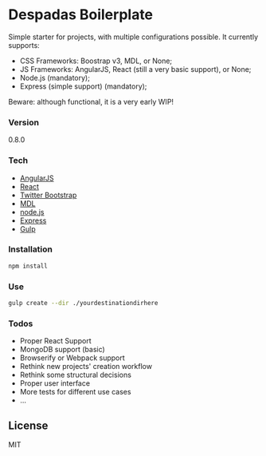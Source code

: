 # Despadas Boilerplate

Simple starter for projects, with multiple configurations possible. It currently supports:

  - CSS Frameworks: Boostrap v3, MDL, or None;
  - JS Frameworks:  AngularJS, React (still a very basic support), or None;
  - Node.js (mandatory);
  - Express (simple support) (mandatory);

Beware: although functional, it is a very early WIP!

### Version
0.8.0

### Tech

* [AngularJS]
* [React]
* [Twitter Bootstrap]
* [MDL]
* [node.js]
* [Express]
* [Gulp]

### Installation

```sh
npm install
```

### Use

```sh
gulp create --dir ./yourdestinationdirhere
```

### Todos

 - Proper React Support
 - MongoDB support (basic)
 - Browserify or Webpack support
 - Rethink new projects' creation workflow
 - Rethink some structural decisions
 - Proper user interface
 - More tests for different use cases
 - ...

License
----

MIT

   [node.js]: <http://nodejs.org>
   [Twitter Bootstrap]: <http://twitter.github.com/bootstrap/>
   [express]: <http://expressjs.com>
   [AngularJS]: <http://angularjs.org>
   [Gulp]: <http://gulpjs.com>
   [React]: <https://facebook.github.io/react/>
   [MDL]: <https://getmdl.io/>
